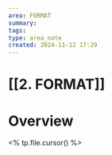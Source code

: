 ```yaml
---
area: FORMAT
summary: 
tags: 
type: area_note
created: 2024-11-12 17:29
---
```

# [[2. FORMAT]] 
# Overview
<% tp.file.cursor() %>
